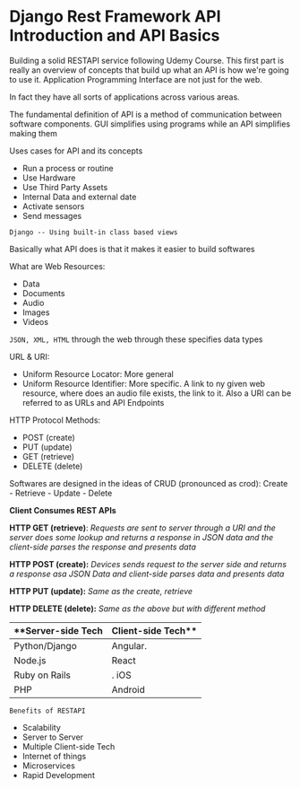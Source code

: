 # Django Rest Framework API Introduction and API Basics
Building a solid RESTAPI service following Udemy Course.
This first part is really an overview of concepts that build up what an API is how we're going to use it.
Application Programming Interface are not just for the web.

In fact they have all sorts of applications across various areas.

The fundamental definition of API is a method of communication between software components.
GUI simplifies using programs while an API simplifies making them

Uses cases for API and its concepts 
  * Run a process or routine
  * Use Hardware
  * Use Third Party Assets
  * Internal Data and external date
  * Activate sensors
  * Send messages

`Django -- Using built-in class based views`

Basically what API does is that it makes it easier to build softwares

What are Web Resources: 
  * Data
  * Documents
  * Audio
  * Images
  * Videos

`JSON, XML, HTML` through the web through these specifies data types

URL & URI:
  * Uniform Resource Locator: More general
  * Uniform Resource Identifier: More specific. A link to ny given web resource, where does an audio file exists, the link to it. Also a URI can be referred to as URLs and API Endpoints


HTTP Protocol Methods:
  * POST (create)
  * PUT (update)
  * GET (retrieve)
  * DELETE (delete)

Softwares are designed in the ideas of CRUD (pronounced as crod): Create - Retrieve - Update - Delete

**Client Consumes REST APIs**


**HTTP GET (retrieve)**: _Requests are sent to server through a URI and the server does some lookup and returns a response in JSON data and the client-side parses the response and presents data_


**HTTP POST (create):** _Devices sends request to the server side and returns a response asa JSON Data and client-side parses data and presents data_


**HTTP PUT (update):** _Same as the create, retrieve_


**HTTP DELETE (delete):** _Same as the above but with different method_


| **Server-side Tech | Client-side Tech** |
| ---------------- | ---------------- |
| Python/Django    | Angular.         |
| Node.js | React |
| Ruby on Rails |. iOS |
| PHP | Android |




`Benefits of RESTAPI`
  * Scalability
  * Server to Server
  * Multiple Client-side Tech
  * Internet of things
  * Microservices
  * Rapid Development












